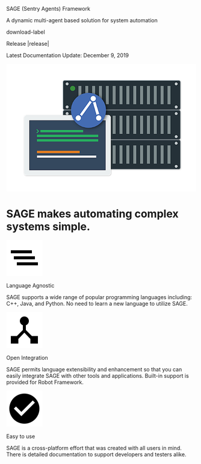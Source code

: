 SAGE (Sentry Agents) Framework

A dynamic multi-agent based solution for system automation

download-label

Release |release|

Latest Documentation Update: December 9, 2019

![](_images/sage_network.png)

SAGE makes automating complex systems simple.
=============================================

![](_images/ic_clear_all_black_48dp_2x.png)

Language Agnostic

SAGE supports a wide range of popular programming languages including:
C++, Java, and Python. No need to learn a new language to utilize SAGE.

![](_images/ic_device_hub_black_48dp_2x.png)

Open Integration

SAGE permits language extensibility and enhancement so that you can
easily integrate SAGE with other tools and applications. Built-in
support is provided for Robot Framework.

![](_images/ic_check_circle_black_48dp_2x.png)

Easy to use

SAGE is a cross-platform effort that was created with all users in mind.
There is detailed documentation to support developers and testers alike.
